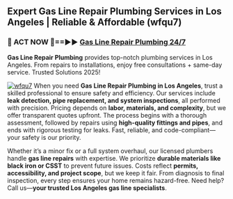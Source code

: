 ## Expert Gas Line Repair Plumbing Services in Los Angeles | Reliable & Affordable (wfqu7)  

<h3>🚿 ACT NOW 🌟==►► <a href="https://tinyurl.com/2ne6vx2x" rel="nofollow">Gas Line Repair Plumbing 24/7</a></h3>

**Gas Line Repair Plumbing** provides top-notch plumbing services in Los Angeles. From repairs to installations, enjoy free consultations + same-day service. Trusted Solutions 2025!

[![wfqu7](https://i.imgur.com/4PFF4AK.jpeg)](https://tinyurl.com/2ne6vx2x)
When you need **Gas Line Repair Plumbing in Los Angeles**, trust a skilled professional to ensure safety and efficiency. Our services include **leak detection, pipe replacement, and system inspections**, all performed with precision. Pricing depends on **labor, materials, and complexity**, but we offer transparent quotes upfront. The process begins with a thorough assessment, followed by repairs using **high-quality fittings and pipes**, and ends with rigorous testing for leaks. Fast, reliable, and code-compliant—your safety is our priority.  

Whether it’s a minor fix or a full system overhaul, our licensed plumbers handle **gas line repairs** with expertise. We prioritize **durable materials like black iron or CSST** to prevent future issues. Costs reflect **permits, accessibility, and project scope**, but we keep it fair. From diagnosis to final inspection, every step ensures your home remains hazard-free. Need help? Call us—**your trusted Los Angeles gas line specialists**.